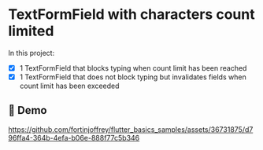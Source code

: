 # TextFormField with characters count limited

In this project:
- [x] 1 TextFormField that blocks typing when count limit has been reached
- [x] 1 TextFormField that does not block typing but invalidates fields when count limit has been exceeded

## 🚀 Demo

https://github.com/fortinjoffrey/flutter_basics_samples/assets/36731875/d796ffa4-364b-4efa-b06e-888f77c5b346
